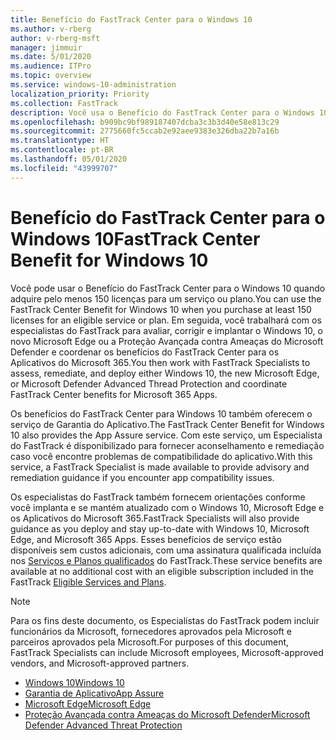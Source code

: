 ```yaml
---
title: Benefício do FastTrack Center para o Windows 10
ms.author: v-rberg
author: v-rberg-msft
manager: jimmuir
ms.date: 5/01/2020
ms.audience: ITPro
ms.topic: overview
ms.service: windows-10-administration
localization_priority: Priority
ms.collection: FastTrack
description: Você usa o Benefício do FastTrack Center para o Windows 10 quando adquire *pelo menos* 150 licenças para um serviço ou plano.
ms.openlocfilehash: b909bc9bf989187407dcba3c3b3d40e58e813c29
ms.sourcegitcommit: 2775660fc5ccab2e92aee9383e326dba22b7a16b
ms.translationtype: HT
ms.contentlocale: pt-BR
ms.lasthandoff: 05/01/2020
ms.locfileid: "43999707"
---
```

# <a name="fasttrack-center-benefit-for-windows-10"></a><span data-ttu-id="eeb1b-103">Benefício do FastTrack Center para o Windows 10</span><span class="sxs-lookup"><span data-stu-id="eeb1b-103">FastTrack Center Benefit for Windows 10</span></span>

<span data-ttu-id="eeb1b-104">Você pode usar o Benefício do FastTrack Center para o Windows 10 quando adquire pelo menos 150 licenças para um serviço ou plano.</span><span class="sxs-lookup"><span data-stu-id="eeb1b-104">You can use the FastTrack Center Benefit for Windows 10 when you purchase at least 150 licenses for an eligible service or plan.</span></span> <span data-ttu-id="eeb1b-105">Em seguida, você trabalhará com os especialistas do FastTrack para avaliar, corrigir e implantar o Windows 10, o novo Microsoft Edge ou a Proteção Avançada contra Ameaças do Microsoft Defender e coordenar os benefícios do FastTrack Center para os Aplicativos do Microsoft 365.</span><span class="sxs-lookup"><span data-stu-id="eeb1b-105">You then work with FastTrack Specialists to assess, remediate, and deploy either Windows 10, the new Microsoft Edge, or Microsoft Defender Advanced Thread Protection and coordinate FastTrack Center benefits for Microsoft 365 Apps.</span></span> 

<span data-ttu-id="eeb1b-106">Os benefícios do FastTrack Center para Windows 10 também oferecem o serviço de Garantia do Aplicativo.</span><span class="sxs-lookup"><span data-stu-id="eeb1b-106">The FastTrack Center Benefit for Windows 10 also provides the App Assure service.</span></span> <span data-ttu-id="eeb1b-107">Com este serviço, um Especialista do FastTrack é disponibilizado para fornecer aconselhamento e remediação caso você encontre problemas de compatibilidade do aplicativo.</span><span class="sxs-lookup"><span data-stu-id="eeb1b-107">With this service, a FastTrack Specialist is made available to provide advisory and remediation guidance if you encounter app compatibility issues.</span></span> 

<span data-ttu-id="eeb1b-108">Os especialistas do FastTrack também fornecem orientações conforme você implanta e se mantém atualizado com o Windows 10, Microsoft Edge e os Aplicativos do Microsoft 365.</span><span class="sxs-lookup"><span data-stu-id="eeb1b-108">FastTrack Specialists will also provide guidance as you deploy and stay up-to-date with Windows 10, Microsoft Edge, and Microsoft 365 Apps.</span></span> <span data-ttu-id="eeb1b-109">Esses benefícios de serviço estão disponíveis sem custos adicionais, com uma assinatura qualificada incluída nos [Serviços e Planos qualificados](M365-eligible-services-and-plans.md) do FastTrack.</span><span class="sxs-lookup"><span data-stu-id="eeb1b-109">These service benefits are available at no additional cost with an eligible subscription included in the FastTrack [Eligible Services and Plans](M365-eligible-services-and-plans.md).</span></span>
  
> [!NOTE]
> <span data-ttu-id="eeb1b-110">Para os fins deste documento, os Especialistas do FastTrack podem incluir funcionários da Microsoft, fornecedores aprovados pela Microsoft e parceiros aprovados pela Microsoft.</span><span class="sxs-lookup"><span data-stu-id="eeb1b-110">For purposes of this document, FastTrack Specialists can include Microsoft employees, Microsoft-approved vendors, and Microsoft-approved partners.</span></span> 
    
- [<span data-ttu-id="eeb1b-111">Windows 10</span><span class="sxs-lookup"><span data-stu-id="eeb1b-111">Windows 10</span></span>](Win-10-windows-10.md)
- [<span data-ttu-id="eeb1b-112">Garantia de Aplicativo</span><span class="sxs-lookup"><span data-stu-id="eeb1b-112">App Assure</span></span>](Win-10-app-assure.md)
- [<span data-ttu-id="eeb1b-113">Microsoft Edge</span><span class="sxs-lookup"><span data-stu-id="eeb1b-113">Microsoft Edge</span></span>](Win-10-microsoft-edge.md)
- [<span data-ttu-id="eeb1b-114">Proteção Avançada contra Ameaças do Microsoft Defender</span><span class="sxs-lookup"><span data-stu-id="eeb1b-114">Microsoft Defender Advanced Threat Protection</span></span>](Win-10-microsoft-defender-atp.md)

